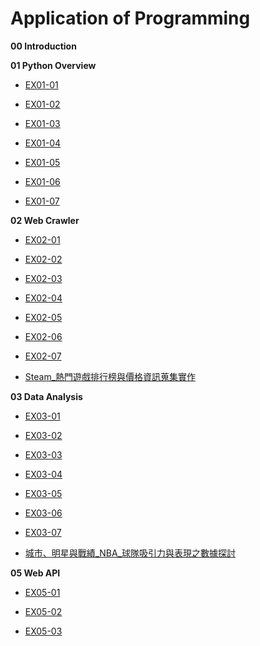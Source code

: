 # Application of Programming

**00 Introduction**

**01 Python Overview**

- [EX01-01](EX01_01_加法器.ipynb)

- [EX01-02](EX01_02_BMI計算.ipynb)

- [EX01-03](EX01_03_Rock_Paper_Scissors.ipynb)

- [EX01-04](EX01_04_終極密碼.ipynb)

- [EX01-05](EX01_05_Caesar_Cipher_Encode_and_decode.ipynb)

- [EX01-06](EX01_06簡易購物車.ipynb)

- [EX01-07](EX01_07美食資訊查詢.ipynb)

**02 Web Crawler**

- [EX02-01](EX02_01MyChatbot.ipynb)

- [EX02-02](EX02_02高雄紅橘線捷運車站位置查詢.ipynb)

- [EX02-03](EX02_03Yahoo新聞儲存Google試算表.ipynb)

- [EX02-04](EX02_04Download_Pokemon_Images.ipynb)

- [EX02-05](EX02_05PTT_Gossiping.ipynb)

- [EX02-06](EX02_06開眼電影.ipynb)

- [EX02-07](EX02_07KKDay.ipynb)

- [Steam_熱門遊戲排行榜與價格資訊蒐集實作](Steam_熱門遊戲排行榜與價格資訊蒐集實作.ipynb)

**03 Data Analysis**

- [EX03-01](EX03_01公司薪資概況Ⅰ.ipynb)

- [EX03-02](EX03_02公司薪資概況Ⅱ.ipynb)

- [EX03-03](EX03_03空氣品質指標(AQI).ipynb)

- [EX03-04](EX03_04薪情平台.ipynb)

- [EX03-05](EX03_05台灣股票市場個股每日成交資訊.ipynb)

- [EX03-06](EX03_06出生人口數.ipynb)

- [EX03-07](EX03_07Tips.ipynb)

- [城市、明星與戰績_NBA_球隊吸引力與表現之數據探討](城市、明星與戰績_NBA_球隊吸引力與表現之數據探討.ipynb)

**05 Web API**

- [EX05-01](EX05_01EchoBot.ipynb)

- [EX05-02](EX05_02Ask_Gemini.ipynb)

- [EX05-03](EX05_03Reply_Multi_type_Messages.ipynb)
